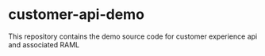 # customer-api-demo
This repository contains the demo source code for customer experience api and associated RAML
